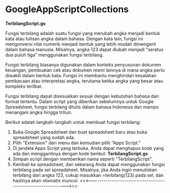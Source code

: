 # GoogleAppScriptCollections

**TerbilangScript.gs**

Fungsi terbilang adalah suatu fungsi yang merubah angka menjadi bentuk kata atau tulisan angka dalam bahasa. Dengan kata lain, fungsi ini mengonversi nilai numerik menjadi bentuk yang lebih mudah dimengerti dalam bahasa manusia. Misalnya, angka 123 dapat diubah menjadi "seratus dua puluh tiga" menggunakan fungsi terbilang.

Fungsi terbilang biasanya digunakan dalam konteks penyusunan dokumen keuangan, pembuatan cek atau dokumen resmi lainnya di mana angka perlu diwakili dalam bentuk kata. Fungsi ini membantu menghindari kesalahan pembacaan atau interpretasi angka, terutama ketika angka yang besar atau kompleks terlibat.

Fungsi terbilang dapat disesuaikan sesuai dengan kebutuhan bahasa dan format tertentu. Dalam script yang diberikan sebelumnya untuk Google Spreadsheet, fungsi terbilang ditulis dalam bahasa Indonesia dan mampu menangani angka hingga triliun.

Berikut adalah langkah-langkah untuk membuat fungsi terbilang:
  1. Buka Google Spreadsheet dan buat spreadsheet baru atau buka spreadsheet yang sudah ada.
  2. Pilih "Extension" dari menu dan kemudian pilih "Apps Script."
  3. Di jendela Apps Script yang terbuka, Anda dapat menghapus kode yang ada dan menggantinya dengan kode berikut: **TerbilangScript.gs**
  4. Simpan script dengan memberikan nama seperti "TerbilangScript".
  5. Kembali ke spreadsheet, dan sekarang Anda dapat menggunakan fungsi terbilang pada sel spreadsheet. Misalnya, jika Anda ingin menuliskan terbilang dari angka 123, cukup masukkan =terbilang(123) pada sel, dan hasilnya akan otomatis muncul.
<<<-------------------------------------------------------------->>>
